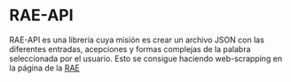 # RAE-API

RAE-API es una librería cuya misión es crear un archivo JSON con las diferentes entradas, acepciones y formas complejas
de la palabra seleccionada por el usuario. Esto se consigue haciendo web-scrapping en la página de la <a href="https://dle.rae.es/">RAE</a>
